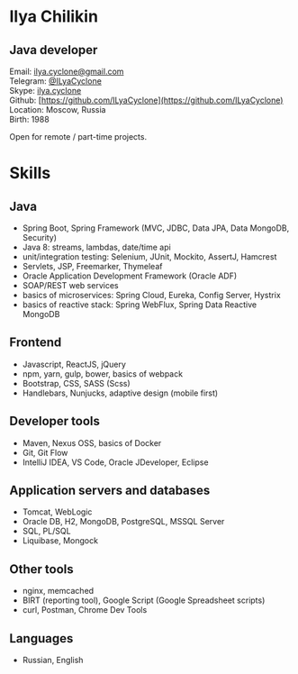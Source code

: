 # Ilya Chilikin
## Java developer
Email: [ilya.cyclone@gmail.com](mailto:ilya.cyclone@gmail.com)  
Telegram: [@ILyaCyclone](https://t.me/ILyaCyclone)  
Skype: [ilya.cyclone](skype:ilya.cyclone)  
Github: [https://github.com/ILyaCyclone](https://github.com/ILyaCyclone)  
Location: Moscow, Russia  
Birth: 1988

Open for remote / part-time projects.

# Skills
## Java
- Spring Boot, Spring Framework (MVC, JDBC, Data JPA, Data MongoDB, Security)
- Java 8: streams, lambdas, date/time api
- unit/integration testing: Selenium, JUnit, Mockito, AssertJ, Hamcrest
- Servlets, JSP, Freemarker, Thymeleaf
- Oracle Application Development Framework (Oracle ADF)
- SOAP/REST web services
- basics of microservices: Spring Cloud, Eureka, Config Server, Hystrix
- basics of reactive stack: Spring WebFlux, Spring Data Reactive MongoDB

## Frontend
- Javascript, ReactJS, jQuery
- npm, yarn, gulp, bower, basics of webpack
- Bootstrap, CSS, SASS (Scss)
- Handlebars, Nunjucks, adaptive design (mobile first)

## Developer tools
- Maven, Nexus OSS, basics of Docker
- Git, Git Flow
- IntelliJ IDEA, VS Code, Oracle JDeveloper, Eclipse

## Application servers and databases
- Tomcat, WebLogic
- Oracle DB, H2, MongoDB, PostgreSQL, MSSQL Server
- SQL, PL/SQL
- Liquibase, Mongock

## Other tools
- nginx, memcached
- BIRT (reporting tool), Google Script (Google Spreadsheet scripts)
- curl, Postman, Chrome Dev Tools

## Languages
- Russian, English